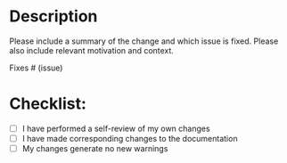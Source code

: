 # Description

Please include a summary of the change and which issue is fixed. Please also include relevant motivation and context.

Fixes # (issue)


# Checklist:

- [ ] I have performed a self-review of my own changes
- [ ] I have made corresponding changes to the documentation
- [ ] My changes generate no new warnings
